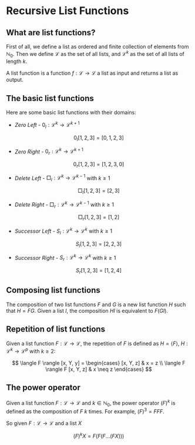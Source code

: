 # Recursive List Functions
## What are list functions?
First of all, we define a list as ordered and finite collection of elements from $ℕ_0$. Then we define $\mathcal{L}$ as the set of all lists, and $\mathcal{L}^k$ as the set of all lists of length $k$.

A list function is a function $f: \mathcal{L} \to \mathcal{L}$ a list as input and returns a list as output.

## The basic list functions
Here are some basic list functions with their domains:

- _*Zero Left*_ - $0_l : \mathcal{L}^k \to \mathcal{L}^{k+1}$

$$
    0_l [1,2,3] = [0, 1,2,3]
$$

- _*Zero Right*_ - $0_r : \mathcal{L}^k \to \mathcal{L}^{k+1}$

$$
    0_r [1,2,3] = [1,2,3,0]
$$

- _*Delete Left*_ - $\Box_l : \mathcal{L}^k \to \mathcal{L}^{k-1}$ with $k \geq 1$

$$
    \Box_l [1,2,3] = [2,3]
$$

- _*Delete Right*_ - $\Box_r : \mathcal{L}^k \to \mathcal{L}^{k-1}$ with $k \geq 1$

$$
    \Box_r [1,2,3] = [1,2]
$$

- _*Successor Left*_ - $S_l : \mathcal{L}^k \to \mathcal{L}^k$ with $k \geq 1$

$$
    S_l [1,2,3] = [2,2,3]
$$

- _*Successor Right*_ - $S_r : \mathcal{L}^k \to \mathcal{L}^k$ with $k \geq 1$

$$
    S_r [1,2,3] = [1,2,4]
$$

## Composing list functions
The composition of two list functions $F$ and $G$ is a new list function $H$ such that $H = FG$. Given a list $l$, the composition $H l$ is equivalent to $F (G l)$.

## Repetition of list functions
Given a list function $F : \mathcal{L} \to \mathcal{L}$, the repetition of $F$ is defined as $H = \langle F \rangle$, $H : \mathcal{L}^k \to \mathcal{L}^p$ with $k \geq 2$:
    
$$
\langle F \rangle [x, Y, y] = \begin{cases} 
                          [x, Y, z] & x = z \\
                          \langle F \rangle F [x, Y, z] & x \neq z
                  \end{cases}
$$

## The power operator
Given a list function $F : \mathcal{L} \to \mathcal{L}$ and $k \in ℕ_0$, the power operator $(F)^k$ is defined as the composition of $F$ $k$ times. For example, $(F)^3 = F F F$.

So given $F : \mathcal{L} \to \mathcal{L}$ and a list $X$

$$
    (F)^k X = F (F (F \ldots (F X)))
$$